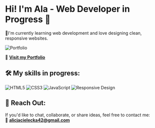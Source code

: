 
# Hi! I'm Ala - Web Developer in Progress 👋
  
🌌I'm currently learning web development and love designing clean, responsive websites.

![Portfolio](https://img.shields.io/badge/Portfolio-%23ab3030?style=for-the-badge&logo=rocket&logoColor=white)

🔗 **[Visit my Portfolio](https://portfolio-alcvks-projects.vercel.app/)**


## 🛠️ My skills in progress:
![HTML5](https://img.shields.io/badge/HTML5-%232D4354?style=for-the-badge&logo=html5&logoColor=white)
![CSS3](https://img.shields.io/badge/CSS3-%23535c37?style=for-the-badge&logo=css3&logoColor=white)
![JavaScript](https://img.shields.io/badge/JavaScript-%23FED7A5?style=for-the-badge&logo=javascript&logoColor=%2320212B)
![Responsive Design](https://img.shields.io/badge/Responsive%20Design-%23534145?style=for-the-badge&logo=mobile&logoColor=white)

## 🌠 Reach Out:

If you'd like to chat, collaborate, or share ideas, feel free to contact me:  
📧 **alicjacielecka42@gmail.com**



<!---
alicjac0/alicjac0 is a ✨ special ✨ repository because its `README.md` (this file) appears on your GitHub profile.
You can click the Preview link to take a look at your changes.
--->
